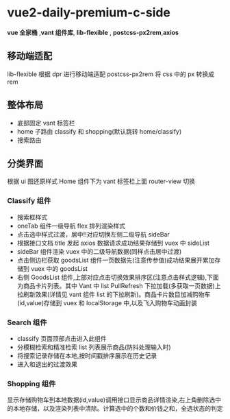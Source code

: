 # vue2-daily-premium-c-side

**vue 全家桶** ,**vant 组件库**,
**lib-flexible** ,
**postcss-px2rem**,**axios**

## 移动端适配

lib-flexible 根据 dpr 进行移动端适配
postcss-px2rem 将 css 中的 px 转换成 rem

## 整体布局

- 底部固定 vant 标签栏
- home 子路由 classify 和 shopping(默认跳转 home/classify)
- 搜索路由

## 分类界面

根据 ui 图还原样式
Home 组件下为 vant 标签栏上面 router-view 切换

### Classify 组件

- 搜索框样式
- oneTab 组件一级导航 flex 排列渲染样式
- 点击选中样式过渡，居中!!对应切换左侧二级导航 sideBar
- 根据接口文档 title 发起 axios 数据请求成功结果存储到 vuex 中 sideList
- sideBar 组件渲染 vuex 中的二级导航数据(同样点击居中过渡)
- 点击侧边栏获取 goodsList 组件一页数据先(注意传参值)成功结果展开累加存储到 vuex 中的 goodsList
- 右侧 GoodsList 组件,上部对应点击切换效果排序区(注意点击样式逻辑),下面为商品卡片列表。其中 Vant 中 list PullRefresh 下拉加载(多获取一页数据)上拉刷新效果(详情见 vant 组件 list 的下拉刷新)。商品卡片数目加减购物车(id,value)存储到 vuex 和 localStorage 中,以及飞入购物车动画封装

### Search 组件

- classify 页面顶部点击进入此组件
- 分模糊检索和精准检索 list 列表展示商品(防抖处理输入时)
- 将搜索记录存储在本地,按时间戳排序展示在历史记录
- 进入和退出的过渡效果

### Shopping 组件

显示存储购物车到本地数据(id,value)调用接口显示商品详情渲染,右上角删除选中的本地存储，以及渲染列表中清除。计算选中的个数和价钱之和，全选状态的判定
